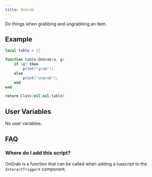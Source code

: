 ```yaml
---
title: OnGrab
---
```


Do things when grabbing and ungrabbing an item.

## Example

```lua
local table = {}

function table:OnGrab(a, g)
    if (g) then
        print("grab");
    else
        print("ungrab");
    end
end

return Class(nil,nil,table)
```

## User Variables

No user variables.

## FAQ

### Where do I add this script?

OnGrab is a function that can be called when adding a luascript to the `InteractTriggerX` component.
